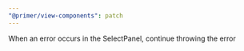 ```yaml
---
"@primer/view-components": patch
---
```


When an error occurs in the SelectPanel, continue throwing the error

